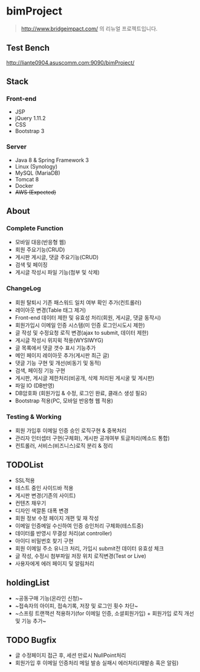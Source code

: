 # bimProject

> http://www.bridgeimpact.com/ 의 리뉴얼 프로젝트입니다.  

## Test Bench
http://liante0904.asuscomm.com:9090/bimProject/

## Stack


### Front-end
- JSP
- jQuery 1.11.2
- CSS
- Bootstrap 3

### Server
- Java 8 & Spring Framework 3
- Linux (Synology)
- MySQL (MariaDB)
- Tomcat 8
- Docker
- ~~AWS (Expected)~~

## About
### Complete Function
- 모바일 대응(반응형 웹)
- 회원 주요기능(CRUD)
- 게시판 게시글, 댓글 주요기능(CRUD) 
- 검색 및 페이징
- 게시글 작성시 파일 기능(첨부 및 삭제)

### ChangeLog
- 회원 탈퇴시 기존 패스워드 일치 여부 확인 추가(컨트롤러) 
- 레이아웃 변경(Table 태그 제거)
- Front-end 데이터 제한 및 유효성 처리(회원, 게시글, 댓글 동작시)
- 회원가입시 이메일 인증 시스템(미 인증 로그인시도시 제한)
- 글 작성 및 수정요청 로직 변경(ajax to submit, 데이터 제한)
- 게시글 작성시 위지윅 적용(WYSIWYG)
- 글 목록에서 댓글 갯수 표시 기능추가
- 메인 페이지 레이아웃 추가(게시판 최근 글)
- 댓글 기능 구현 및 개선(비동기 및 동적)
- 검색, 페이징 기능 구현
- 게시판, 게시글 제한처리(비공개, 삭제 처리된 게시굴 및 게시판)
- 파일 IO (DB반영)
- DB암호화 (회원가입 & 수정, 로그인 완료, 클래스 생성 필요)
- Bootstrap 적용(PC, 모바일 반응형 웹 적용)

### Testing & Working
- 회원 가입후 이메일 인증 승인 로직구현 & 중복처리
- 관리자 인터셉터 구현(구체화), 게시판 공개여부 토글처리(메소드 통합)
- 컨트롤러, 서비스(비즈니스)로직 분리 & 정리


## TODOList
- SSL적용
- 테스트 중인 사이드바 적용
- 게시판 변경(기존의 사이트)
- 컨텐츠 채우기
- 디자인 색깔톤 대폭 변경
- 회원 정보 수정 페이지 개편 및 재 작성
- 이메일 인증메일 수신하여 인증 승인처리 구체화(테스트중)
- 데이터를 반영시 무결성 처리(at controller)
- 아이디 비밀번호 찾기 구현
- 회원 이메일 주소 유니크 처리, 가입시 submit전 데이터 유효성 체크
- 글 작성, 수정시 첨부파일 저장 위치 로직변경(Test or Live)
- 사용자에게 에러 페이지 및 알림처리

## holdingList
- ~공동구매 기능(온라인 신청)~
- ~접속자의 아이피, 접속기록, 저장 및 로그인 횟수 차단~
- ~스프링 트랜잭션 적용하기(for 이메일 인증, 소셜회원가입) + 회원가입 로직 개선 및 기능 추가~

## TODO Bugfix
- 글 수정페이지 접근 후, 세션 만료시 NullPoint처리 
- 회원가입 후 이메일 인증처리 메일 발송 실패시 에러처리(재발송 혹은 알림) 
